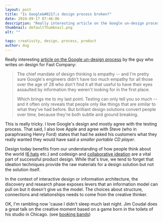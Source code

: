 ```yaml
---
layout: post
title: "Is Google&#8217;s design process broken?"
date: 2010-09-17 07:46:06
description: "Really interesting article on the Google un-design process by the guy who writes on design for Fast Company --  The chief mandate of design thinking is empathy &#8212; and I&#8217;m pretty sure Google&#8217;s engineers didn&#8217;t have too much empathy for all&#8230;"
thumbnail: defaultThumbnail.png
alt: ""

tags: creativity, design, process, product
author: dug
---
```


<p>Really interesting <a href="http://www.fastcodesign.com/1662273/google-equates-design-with-endless-testing-theyre-wrong?ref=nf">article on the Google un-design process</a> by the guy who writes on design for Fast Company:</p>

<blockquote><p>The chief mandate of design thinking is empathy -- and I'm pretty sure Google's engineers didn't have too much empathy for all those over the age of 28 who don't find it all that useful to have their eyes assaulted by information they weren't looking for in the first place.</p>

<p>Which brings me to my last point. Testing can only tell you so much -- and it often only reveals that people only like things that are similar to what they've had before. But brilliant design solutions convert people over time, because they're both subtle and ground breaking.</p></blockquote>

<p>This is really tricky. I love Google's design and mostly agree with the testing process. That said, I also love Apple and agree with Steve (who in paraphrasing Henry Ford) states that had he asked his customers what they really wanted they would have said <em>a smaller portable CD player</em>.</p>

<p>Design today benefits from our understanding of how people think about the world (<a href="http://en.wikipedia.org/wiki/Six_Thinking_Hats">6 hats</a> etc.) and codesign and <a href="http://collaborativeideation.com/02007/06/conversation-age/">collaborative ideation</a> are a vital part of successful product design. While that's true, we tend to forget that ideation techniques provide the raw materials for a design solution but not the solution itself.</p>

<p>In the context of interactive design or information architecture, the discovery and research phase exposes levers that an information model can pull on but it doesn't give us the model. The choices about structure, connections and relationships needs to come from the creative thinker.</p>

<p><span class="caps">OK,</span> I'm rambling now 'cause I didn't sleep much last night. Jim Coudal does a great talk on the creative moment based on a game born in the toilets of his studio in Chicago. (see <a href="http://www.coudal.com/bookingbands.php">booking bands</a>)</p>
